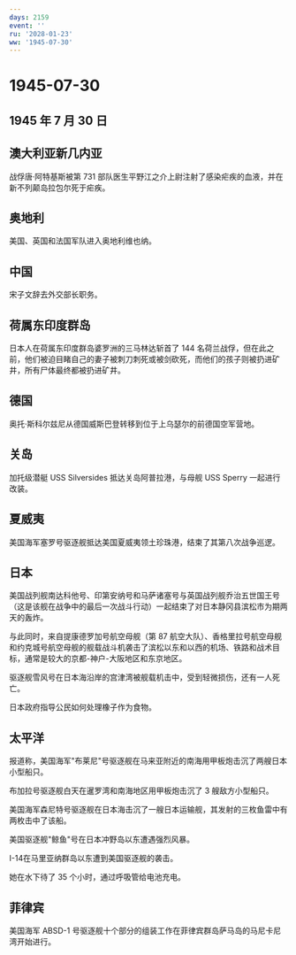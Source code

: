 ```yaml
---
days: 2159
event: ''
ru: '2028-01-23'
ww: '1945-07-30'
---
```


# 1945-07-30

## 1945 年 7 月 30 日

## 澳大利亚新几内亚

战俘唐·阿特基斯被第 731
部队医生平野江之介上尉注射了感染疟疾的血液，并在新不列颠岛拉包尔死于疟疾。

## 奥地利

美国、英国和法国军队进入奥地利维也纳。

## 中国

宋子文辞去外交部长职务。

## 荷属东印度群岛

日本人在荷属东印度群岛婆罗洲的三马林达斩首了 144
名荷兰战俘，但在此之前，他们被迫目睹自己的妻子被刺刀刺死或被剑砍死，而他们的孩子则被扔进矿井，所有尸体最终都被扔进矿井。

## 德国

奥托·斯科尔兹尼从德国威斯巴登转移到位于上乌瑟尔的前德国空军营地。

## 关岛

加托级潜艇 USS Silversides 抵达关岛阿普拉港，与母舰 USS Sperry
一起进行改装。

## 夏威夷

美国海军塞罗号驱逐舰抵达美国夏威夷领土珍珠港，结束了其第八次战争巡逻。

## 日本

美国战列舰南达科他号、印第安纳号和马萨诸塞号与英国战列舰乔治五世国王号（这是该舰在战争中的最后一次战斗行动）一起结束了对日本静冈县滨松市为期两天的轰炸。

与此同时，来自提康德罗加号航空母舰（第 87
航空大队）、香格里拉号航空母舰和约克城号航空母舰的舰载战斗机袭击了滨松以东和以西的机场、铁路和战术目标，通常是较大的京都-神户-大阪地区和东京地区。

驱逐舰雪风号在日本海沿岸的宫津湾被舰载机击中，受到轻微损伤，还有一人死亡。

日本政府指导公民如何处理橡子作为食物。

## 太平洋

报道称，美国海军"布莱尼"号驱逐舰在马来亚附近的南海用甲板炮击沉了两艘日本小型船只。

布加拉号驱逐舰白天在暹罗湾和南海地区用甲板炮击沉了 3 艘敌方小型船只。

美国海军森尼特号驱逐舰在日本海击沉了一艘日本运输舰，其发射的三枚鱼雷中有两枚击中了该船。

美国驱逐舰"鲸鱼"号在日本冲野岛以东遭遇强烈风暴。

I-14在马里亚纳群岛以东遭到美国驱逐舰的袭击。

她在水下待了 35 个小时，通过呼吸管给电池充电。

## 菲律宾

美国海军 ABSD-1
号驱逐舰十个部分的组装工作在菲律宾群岛萨马岛的马尼卡尼湾开始进行。